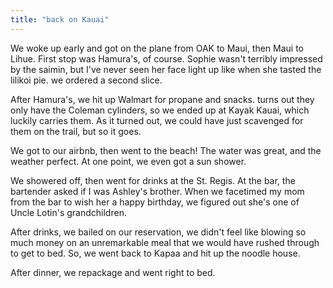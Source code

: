 ```yaml
---
title: "back on Kauai"
---
```


We woke up early and got on the plane from OAK to Maui, then Maui to Lihue. First stop was Hamura's, of course. Sophie wasn't terribly impressed by the saimin, but I've never seen her face light up like when she tasted the lilikoi pie. we ordered a second slice.

After Hamura's, we hit up Walmart for propane and snacks. turns out they only have the Coleman cylinders, so we ended up at Kayak Kauai, which luckily carries them. As it turned out, we could have just scavenged for them on the trail, but so it goes.

We got to our airbnb, then went to the beach! The water was great, and the weather perfect. At one point, we even got a sun shower.

We showered off, then went for drinks at the St. Regis. At the bar, the bartender asked if I was Ashley's brother. When we facetimed my mom from the bar to wish her a happy birthday, we figured out she's one of Uncle Lotin's grandchildren.

After drinks, we bailed on our reservation, we didn't feel like blowing so much money on an unremarkable meal that we would have rushed through to get to bed. So, we went back to Kapaa and hit up the noodle house.

After dinner, we repackage and went right to bed.
